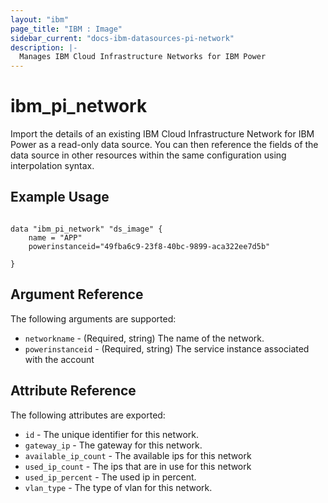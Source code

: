 ```yaml
---
layout: "ibm"
page_title: "IBM : Image"
sidebar_current: "docs-ibm-datasources-pi-network"
description: |-
  Manages IBM Cloud Infrastructure Networks for IBM Power
---
```


# ibm\_pi_network

Import the details of an existing IBM Cloud Infrastructure Network for IBM Power as a read-only data source. You can then reference the fields of the data source in other resources within the same configuration using interpolation syntax.


## Example Usage

```hcl

data "ibm_pi_network" "ds_image" {
    name = "APP"
    powerinstanceid="49fba6c9-23f8-40bc-9899-aca322ee7d5b"

}

```

## Argument Reference

The following arguments are supported:

* `networkname` - (Required, string) The name of the network.
* `powerinstanceid` - (Required, string) The service instance associated with the account


## Attribute Reference

The following attributes are exported:

* `id` - The unique identifier for this network.
* `gateway_ip` - The gateway for this network.
* `available_ip_count` - The available ips for this network
* `used_ip_count` - The ips that are in use for this network
* `used_ip_percent` - The used ip in percent.
* `vlan_type` - The type of vlan for this network.
